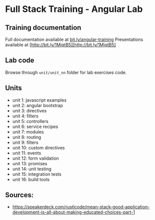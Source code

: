 # Full Stack Training - Angular Lab

## Training documentation

Full documentation available at [bit.ly/angular-training](http://bit.ly/angular-training)
Presentations available at [http://bit.ly/1MjqtB5][http://bit.ly/1MjqtB5]

## Lab code
Browse through `unit/unit_nn` folder for lab exercises code.

## Units

 - unit 1: javascript examples
 - unit 2: angular bootstrap
 - unit 3: directives
 - unit 4: filters
 - unit 5: controllers
 - unit 6: service recipes 
 - unit 7: modules
 - unit 8: routing 
 - unit 9: filters
 - unit 10: custom directives
 - unit 11: events
 - unit 12: form validation
 - unit 13: promises
 - unit 14: unit testing
 - unit 15: integration tests
 - unit 16: build tools
 
 
## Sources:
 - https://speakerdeck.com/rusticode/mean-stack-good-application-development-is-all-about-making-educated-choices-part-1
